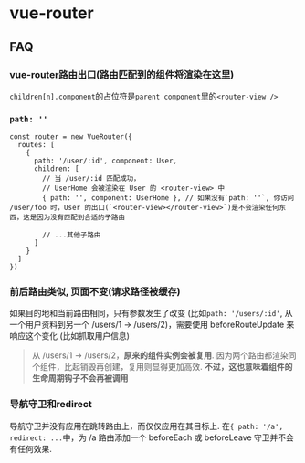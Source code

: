 # vue-router

## FAQ

### vue-router路由出口(路由匹配到的组件将渲染在这里)
`children[n].component`的占位符是`parent component`里的`<router-view />`

### `path: ''`
```vue
const router = new VueRouter({
  routes: [
    {
      path: '/user/:id', component: User,
      children: [
        // 当 /user/:id 匹配成功，
        // UserHome 会被渲染在 User 的 <router-view> 中
        { path: '', component: UserHome }, // 如果没有`path: ''`, 你访问 /user/foo 时，User 的出口(`<router-view></router-view>`)是不会渲染任何东西，这是因为没有匹配到合适的子路由

        // ...其他子路由
      ]
    }
  ]
})
```

### 前后路由类似, 页面不变(请求路径被缓存)
如果目的地和当前路由相同，只有参数发生了改变 (比如`path: '/users/:id'`, 从一个用户资料到另一个 /users/1 -> /users/2)，需要使用 beforeRouteUpdate 来响应这个变化 (比如抓取用户信息)

> 从 /users/1 -> /users/2，**原来的组件实例会被复用**. 因为两个路由都渲染同个组件，比起销毁再创建，复用则显得更加高效. **不过，这也意味着组件的生命周期钩子不会再被调用**

### 导航守卫和redirect
导航守卫并没有应用在跳转路由上，而仅仅应用在其目标上. 在`{ path: '/a', redirect: ...`中，为 /a 路由添加一个 beforeEach 或 beforeLeave 守卫并不会有任何效果.
